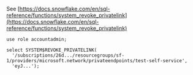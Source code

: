 See [https://docs.snowflake.com/en/sql-reference/functions/system_revoke_privatelink](https://docs.snowflake.com/en/sql-reference/functions/system_revoke_privatelink)
```
use role accountadmin;

select SYSTEM$REVOKE_PRIVATELINK(
  '/subscriptions/26d.../resourcegroups/sf-1/providers/microsoft.network/privateendpoints/test-self-service',
  'eyJ...');
```
